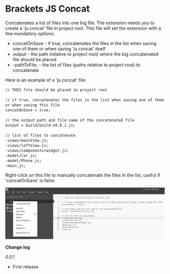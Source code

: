 Brackets JS Concat
==================

Concatenates a list of files into one big file. The extension needs you to create a 'js.concat' file in project root. This file will set the extension with a few mandatory options:

* concatOnSave - if true, concatenates the files in the list when saving one of them or when saving 'js.concat' itself
* output - the path (relative to project root) where the big concatenated file should be placed
* -pathToFile; - the list of files (paths relative to project root) to concatenate

Here is an example of a 'js.concat' file:
```
// THIS file should be placed in project root

// if true, concatenates the files in the list when saving one of them or when saving this file
concatOnSave = true;

// the output path and file name of the concatenated file
output = build/build-v0.0.1.js;

// list of files to concatenate
-views/mainView.js;
-views/leftView.js;
-views/components/widget.js;
-model/Car.js;
-model/Phone.js;
-main.js;
```

Right-click on this file to manually concatenate the files in the list, useful if 'concatOnSave' is false.

![](https://raw.githubusercontent.com/smiclea/brackets-js-concat/master/screenshot.png)

<b>Change log</b>

<i>0.0.1</i>
<ul>
<li>First release</li>
</ul>
